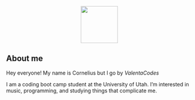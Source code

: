 <div id="header" align="center">
<img src="https://media0.giphy.com/media/jPAojooBlYhDipIP5l/giphy.gif?cid=82a1493bhlz2uitf1z4y4kue7msewhmotja08fq7stf6ev47&rid=giphy.gif&ct=s" width="100"/>
</div>

## About me

Hey everyone! My name is Cornelius but I go by *ValentaCodes*

I am a coding boot camp student at the University of Utah. I’m interested in music, programming, and studying things that complicate me. 



<!---
ValentaCodes/ValentaCodes is a ✨ special ✨ repository because its `README.md` (this file) appears on your GitHub profile.
You can click the Preview link to take a look at your changes.
--->
